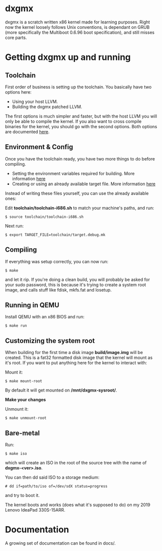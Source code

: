 # dxgmx
dxgmx is a scratch written x86 kernel made for learning purposes. Right now the kernel loosely follows Unix conventions, is dependant on GRUB (more specifically the Multiboot 0.6.96 boot specification), and still misses core parts.

# Getting dxgmx up and running

## Toolchain
First order of business is setting up the toolchain. You basically have two options here:
- Using your host LLVM.
- Building the dxgmx patched LLVM.

The first options is much simpler and faster, but with the host LLVM you will only be able to compile the kernel. If you also want to cross compile binaries for the kernel, you should go with the second options.
Both options are documented [here](docs/building.md#how-do-i-setup-a-toolchain).

## Environment & Config
Once you have the toolchain ready, you have two more things to do before compiling.
- Setting the environment variables required for building. More information [here](docs/building.md#toolchain)
- Creating or using an already available target file. More information [here](docs/building.md#target)

Instead of writing these files yourself, you can use the already available ones:<br>

Edit <b>toolchain/toolchain-i686.sh</b> to match your machine's paths, and run:
```console
$ source toolchain/toolchain-i686.sh
```
Next run:
```console
$ export TARGET_FILE=toolchain/target.debug.mk
```

## Compiling
If everything was setup correctly, you can now run:
```console 
$ make
```
and let it rip. If you're doing a clean build, you will probably be asked for your sudo password, this is because it's trying to create a system root image, and calls stuff like fdisk, mkfs.fat and losetup. 

## Running in QEMU
Install QEMU with an x86 BIOS and run:
```console
$ make run
```

## Customizing the system root
When building for the first time a disk image <b>build/image.img</b> will be created. This is a fat32 formatted disk image that the kernel will mount as it's root. If you want to put anything here for the kernel to interact with:<br>

Mount it:
```console
$ make mount-root
```
By default it will get mounted on <b>/mnt/dxgmx-sysroot/</b>.<br>

**Make your changes**

Unmount it:
```console
$ make unmount-root
```

## Bare-metal
Run:
```console
$ make iso
```
which will create an ISO in the root of the source tree with the name of **dxgmx-\<ver\>.iso**.

You can then dd said ISO to a storage medium:
```console
# dd if=path/to/iso of=/dev/sdX status=progress
```
and try to boot it.

The kernel boots and works (does what it's supposed to do) on my 2019 Lenovo IdeaPad 330S-15ARR.

# Documentation
A growing set of documentation can be found in docs/.